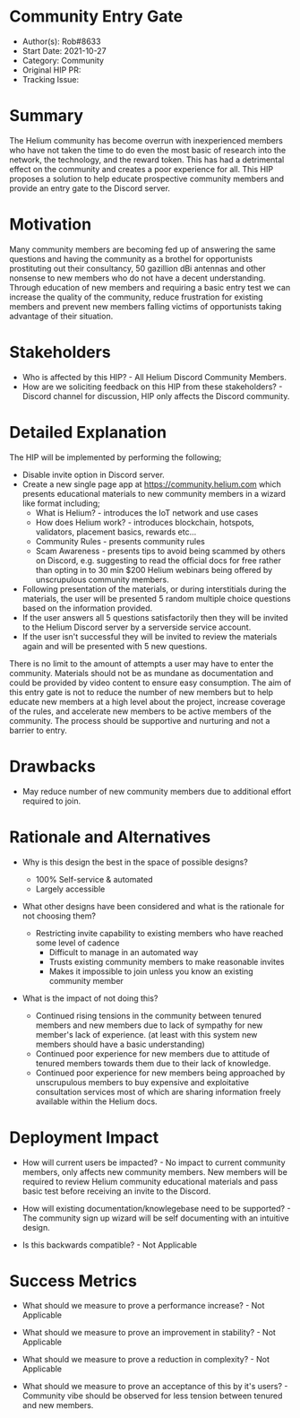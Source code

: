 # Community Entry Gate

- Author(s): Rob#8633
- Start Date: 2021-10-27
- Category: Community
- Original HIP PR: <!-- leave this empty; maintainer will fill in ID of this pull request -->
- Tracking Issue: <!-- leave this empty; maintainer will create a discussion issue -->

# Summary
[summary]: #summary

The Helium community has become overrun with inexperienced members who have not taken the time to
do even the most basic of research into the network, the technology, and the reward token. This has
had a detrimental effect on the community and creates a poor experience for all. This HIP proposes
a solution to help educate prospective community members and provide an entry gate to the Discord server.

# Motivation
[motivation]: #motivation

Many community members are becoming fed up of answering the same questions and having the community as a
brothel for opportunists prostituting out their consultancy, 50 gazillion dBi antennas and other nonsense
to new members who do not have a decent understanding. Through education of new members and requiring a basic
entry test we can increase the quality of the community, reduce frustration for existing members and prevent
new members falling victims of opportunists taking advantage of their situation.

# Stakeholders
[stakeholders]: #stakeholders
 
* Who is affected by this HIP? - All Helium Discord Community Members.
* How are we soliciting feedback on this HIP from these stakeholders? - Discord channel for discussion, HIP
  only affects the Discord community.

# Detailed Explanation
[detailed-explanation]: #detailed-explanation

The HIP will be implemented by performing the following;

- Disable invite option in Discord server.
- Create a new single page app at https://community.helium.com which presents educational materials to
  new community members in a wizard like format including;
  + What is Helium? - introduces the IoT network and use cases
  + How does Helium work? - introduces blockchain, hotspots, validators, placement basics, rewards etc...
  + Community Rules - presents community rules
  + Scam Awareness - presents tips to avoid being scammed by others on Discord, e.g. suggesting to read
    the official docs for free rather than opting in to 30 min $200 Helium webinars being offered by 
    unscrupulous community members.
- Following presentation of the materials, or during interstitials during the materials, the user will
  be presented 5 random multiple choice questions based on the information provided.
- If the user answers all 5 questions satisfactorily then they will be invited to the Helium Discord server
  by a serverside service account.
- If the user isn't successful they will be invited to review the materials again and will be presented
  with 5 new questions.

There is no limit to the amount of attempts a user may have to enter the community. Materials should not be
as mundane as documentation and could be provided by video content to ensure easy consumption. The aim of this
entry gate is not to reduce the number of new members but to help educate new members at a high level about the
project, increase coverage of the rules, and accelerate new members to be active members of the community.
The process should be supportive and nurturing and not a barrier to entry.

# Drawbacks
[drawbacks]: #drawbacks

- May reduce number of new community members due to additional effort required to join.

# Rationale and Alternatives
[alternatives]: #rationale-and-alternatives

- Why is this design the best in the space of possible designs?
  + 100% Self-service & automated
  + Largely accessible
  

- What other designs have been considered and what is the rationale for not
  choosing them?
  + Restricting invite capability to existing members who have reached some level of cadence
    * Difficult to manage in an automated way 
    * Trusts existing community members to make reasonable invites
    * Makes it impossible to join unless you know an existing community member


- What is the impact of not doing this?
  + Continued rising tensions in the community between tenured members and new members due to lack of sympathy
    for new member's lack of experience. (at least with this system new members should have a basic understanding)
  + Continued poor experience for new members due to attitude of tenured members towards them due to their lack of
    knowledge.
  + Continued poor experience for new members being approached by unscrupulous members to buy expensive and
    exploitative consultation services most of which are sharing information freely available within the Helium docs.

# Deployment Impact
[deployment-impact]: #deployment-impact

- How will current users be impacted? - No impact to current community members, only affects new community members.
  New members will be required to review Helium community educational materials and pass basic test before receiving
  an invite to the Discord.

- How will existing documentation/knowlegebase need to be supported? - The community sign up wizard will be self documenting with an intuitive design.

- Is this backwards compatible? - Not Applicable

# Success Metrics
[success-metrics]: #success-metrics

- What should we measure to prove a performance increase? - Not Applicable

- What should we measure to prove an improvement in stability? - Not Applicable

- What should we measure to prove a reduction in complexity? - Not Applicable

- What should we measure to prove an acceptance of this by it's users? - Community vibe should be observed for less tension between tenured and new members.

